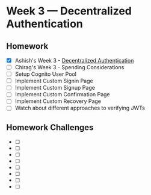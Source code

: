 # Week 3 — Decentralized Authentication

## Homework
- [x] Ashish's Week 3 - <a href="https://www.youtube.com/watch?v=tEJIeII66pY&list=PLBfufR7vyJJ7k25byhRXJldB5AiwgNnWv&index=39">Decentralized Authentication</a> 
- [ ] Chirag's Week 3 - Spending Considerations
- [ ] Setup Cognito User Pool
- [ ] Implement Custom Signin Page
- [ ] Implement Custom Signup Page
- [ ] Implement Custom Confirmation Page
- [ ] Implement Custom Recovery Page
- [ ] Watch about different approaches to verifying JWTs

## Homework Challenges
- [ ] 
- [ ] 
- [ ] 
- [ ] 
- [ ] 
- [ ] 
- [ ] 
- [ ] 

